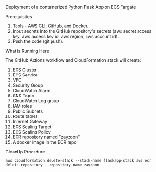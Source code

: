 Deployment of a containerized Python Flask App on ECS Fargate

Prerequisites
1. Tools - AWS CLI, GitHub, and Docker.
2. Input secrets into the GitHub repository's secrets (aws secret access key, aws access key id, aws region, aws account id).
3. Push the code (git push).

What is Running Here

The GitHub Actions workflow and CloudFormation stack will create:
1. ECS Cluster
2. ECS Service
3. VPC
4. Security Group
5. CloudWatch Alarm
6. SNS Topic
7. CloudWatch Log group
8. IAM roles
9. Public Subnets
10. Route tables
11. Internet Gateway 
12. ECS Scaling Target
13. ECS Scaling Policy
14. ECR repository named "zayzoon"
15. A docker image in the ECR repo


CleanUp Procedure

`aws cloudformation delete-stack --stack-name flaskapp-stack
aws ecr delete-repository --repository-name zayzoon`